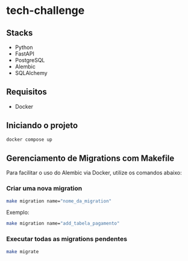 # tech-challenge

## Stacks
- Python
- FastAPI
- PostgreSQL
- Alembic
- SQLAlchemy

## Requisitos
- Docker

## Iniciando o projeto
```sh
docker compose up
```

## Gerenciamento de Migrations com Makefile

Para facilitar o uso do Alembic via Docker, utilize os comandos abaixo:

### Criar uma nova migration

```sh
make migration name="nome_da_migration"
```
Exemplo:
```sh
make migration name="add_tabela_pagamento"
```

### Executar todas as migrations pendentes

```sh
make migrate
```
